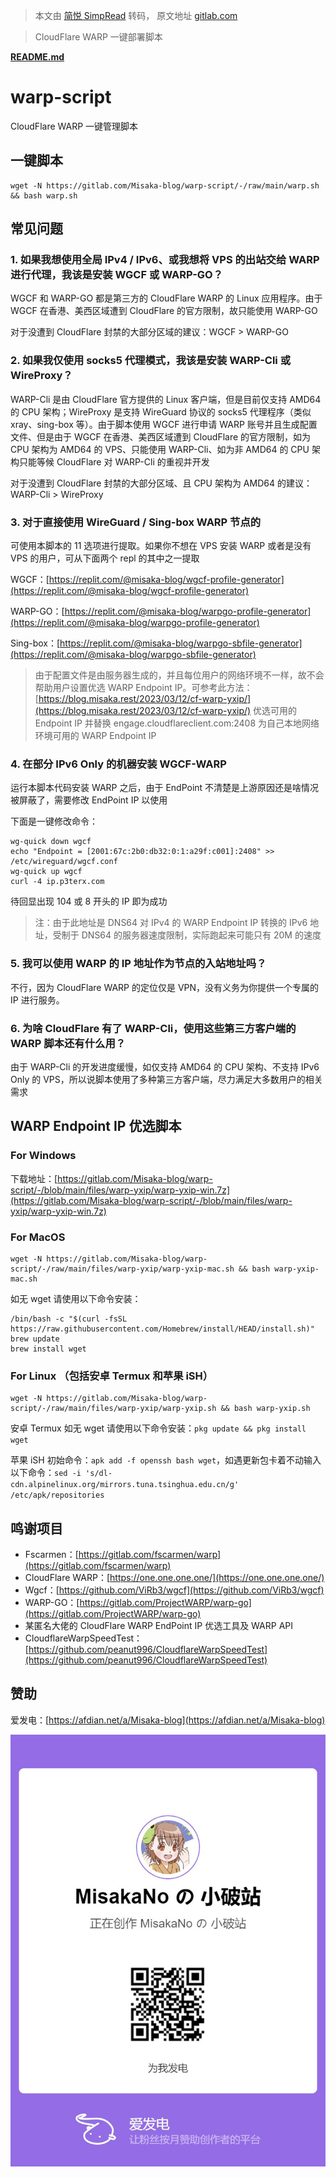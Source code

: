 > 本文由 [简悦 SimpRead](http://ksria.com/simpread/) 转码， 原文地址 [gitlab.com](https://gitlab.com/Misaka-blog/warp-script)

> CloudFlare WARP 一键部署脚本

[**README.md**](/Misaka-blog/warp-script/-/blob/main/README.md?ref_type=heads)

[](#warp-script)warp-script
===========================

CloudFlare WARP 一键管理脚本

[](#%E4%B8%80%E9%94%AE%E8%84%9A%E6%9C%AC)一键脚本
---------------------------------------------

```
wget -N https://gitlab.com/Misaka-blog/warp-script/-/raw/main/warp.sh && bash warp.sh
```

[](#%E5%B8%B8%E8%A7%81%E9%97%AE%E9%A2%98)常见问题
---------------------------------------------

### [](#1-%E5%A6%82%E6%9E%9C%E6%88%91%E6%83%B3%E4%BD%BF%E7%94%A8%E5%85%A8%E5%B1%80-ipv4--ipv6%E6%88%96%E6%88%91%E6%83%B3%E5%B0%86-vps-%E7%9A%84%E5%87%BA%E7%AB%99%E4%BA%A4%E7%BB%99-warp-%E8%BF%9B%E8%A1%8C%E4%BB%A3%E7%90%86%E6%88%91%E8%AF%A5%E6%98%AF%E5%AE%89%E8%A3%85-wgcf-%E6%88%96-warp-go)1. 如果我想使用全局 IPv4 / IPv6、或我想将 VPS 的出站交给 WARP 进行代理，我该是安装 WGCF 或 WARP-GO？

WGCF 和 WARP-GO 都是第三方的 CloudFlare WARP 的 Linux 应用程序。由于 WGCF 在香港、美西区域遭到 CloudFlare 的官方限制，故只能使用 WARP-GO

对于没遭到 CloudFlare 封禁的大部分区域的建议：WGCF > WARP-GO

### [](#2-%E5%A6%82%E6%9E%9C%E6%88%91%E4%BB%85%E4%BD%BF%E7%94%A8-socks5-%E4%BB%A3%E7%90%86%E6%A8%A1%E5%BC%8F%E6%88%91%E8%AF%A5%E6%98%AF%E5%AE%89%E8%A3%85-warp-cli-%E6%88%96-wireproxy)2. 如果我仅使用 socks5 代理模式，我该是安装 WARP-Cli 或 WireProxy？

WARP-Cli 是由 CloudFlare 官方提供的 Linux 客户端，但是目前仅支持 AMD64 的 CPU 架构；WireProxy 是支持 WireGuard 协议的 socks5 代理程序（类似 xray、sing-box 等）。由于脚本使用 WGCF 进行申请 WARP 账号并且生成配置文件、但是由于 WGCF 在香港、美西区域遭到 CloudFlare 的官方限制，如为 CPU 架构为 AMD64 的 VPS、只能使用 WARP-Cli、如为非 AMD64 的 CPU 架构只能等候 CloudFlare 对 WARP-Cli 的重视并开发

对于没遭到 CloudFlare 封禁的大部分区域、且 CPU 架构为 AMD64 的建议：WARP-Cli > WireProxy

### [](#3-%E5%AF%B9%E4%BA%8E%E7%9B%B4%E6%8E%A5%E4%BD%BF%E7%94%A8-wireguard--sing-box-warp-%E8%8A%82%E7%82%B9%E7%9A%84)3. 对于直接使用 WireGuard / Sing-box WARP 节点的

可使用本脚本的 11 选项进行提取。如果你不想在 VPS 安装 WARP 或者是没有 VPS 的用户，可从下面两个 repl 的其中之一提取

WGCF：[https://replit.com/@misaka-blog/wgcf-profile-generator](https://replit.com/@misaka-blog/wgcf-profile-generator)

WARP-GO：[https://replit.com/@misaka-blog/warpgo-profile-generator](https://replit.com/@misaka-blog/warpgo-profile-generator)

Sing-box：[https://replit.com/@misaka-blog/warpgo-sbfile-generator](https://replit.com/@misaka-blog/warpgo-sbfile-generator)

> 由于配置文件是由服务器生成的，并且每位用户的网络环境不一样，故不会帮助用户设置优选 WARP Endpoint IP。可参考此方法：[https://blog.misaka.rest/2023/03/12/cf-warp-yxip/](https://blog.misaka.rest/2023/03/12/cf-warp-yxip/) 优选可用的 Endpoint IP 并替换 engage.cloudflareclient.com:2408 为自己本地网络环境可用的 WARP Endpoint IP

### [](#4-%E5%9C%A8%E9%83%A8%E5%88%86-ipv6-only-%E7%9A%84%E6%9C%BA%E5%99%A8%E5%AE%89%E8%A3%85-wgcf-warp)4. 在部分 IPv6 Only 的机器安装 WGCF-WARP

运行本脚本代码安装 WARP 之后，由于 EndPoint 不清楚是上游原因还是啥情况被屏蔽了，需要修改 EndPoint IP 以使用

下面是一键修改命令：

```
wg-quick down wgcf
echo "Endpoint = [2001:67c:2b0:db32:0:1:a29f:c001]:2408" >> /etc/wireguard/wgcf.conf
wg-quick up wgcf
curl -4 ip.p3terx.com
```

待回显出现 104 或 8 开头的 IP 即为成功

> 注：由于此地址是 DNS64 对 IPv4 的 WARP Endpoint IP 转换的 IPv6 地址，受制于 DNS64 的服务器速度限制，实际跑起来可能只有 20M 的速度

### [](#5-%E6%88%91%E5%8F%AF%E4%BB%A5%E4%BD%BF%E7%94%A8-warp-%E7%9A%84-ip-%E5%9C%B0%E5%9D%80%E4%BD%9C%E4%B8%BA%E8%8A%82%E7%82%B9%E7%9A%84%E5%85%A5%E7%AB%99%E5%9C%B0%E5%9D%80%E5%90%97)5. 我可以使用 WARP 的 IP 地址作为节点的入站地址吗？

不行，因为 CloudFlare WARP 的定位仅是 VPN，没有义务为你提供一个专属的 IP 进行服务。

### [](#6-%E4%B8%BA%E5%95%A5-cloudflare-%E6%9C%89%E4%BA%86-warp-cli%E4%BD%BF%E7%94%A8%E8%BF%99%E4%BA%9B%E7%AC%AC%E4%B8%89%E6%96%B9%E5%AE%A2%E6%88%B7%E7%AB%AF%E7%9A%84-warp-%E8%84%9A%E6%9C%AC%E8%BF%98%E6%9C%89%E4%BB%80%E4%B9%88%E7%94%A8)6. 为啥 CloudFlare 有了 WARP-Cli，使用这些第三方客户端的 WARP 脚本还有什么用？

由于 WARP-Cli 的开发进度缓慢，如仅支持 AMD64 的 CPU 架构、不支持 IPv6 Only 的 VPS，所以说脚本使用了多种第三方客户端，尽力满足大多数用户的相关需求

[](#warp-endpoint-ip-%E4%BC%98%E9%80%89%E8%84%9A%E6%9C%AC)WARP Endpoint IP 优选脚本
-------------------------------------------------------------------------------

### [](#for-windows)For Windows

下载地址：[https://gitlab.com/Misaka-blog/warp-script/-/blob/main/files/warp-yxip/warp-yxip-win.7z](https://gitlab.com/Misaka-blog/warp-script/-/blob/main/files/warp-yxip/warp-yxip-win.7z)

### [](#for-macos)For MacOS

```
wget -N https://gitlab.com/Misaka-blog/warp-script/-/raw/main/files/warp-yxip/warp-yxip-mac.sh && bash warp-yxip-mac.sh
```

如无 wget 请使用以下命令安装：

```
/bin/bash -c "$(curl -fsSL https://raw.githubusercontent.com/Homebrew/install/HEAD/install.sh)"
brew update
brew install wget
```

### [](#for-linux-%E5%8C%85%E6%8B%AC%E5%AE%89%E5%8D%93-termux-%E5%92%8C%E8%8B%B9%E6%9E%9C-ish)For Linux （包括安卓 Termux 和苹果 iSH）

```
wget -N https://gitlab.com/Misaka-blog/warp-script/-/raw/main/files/warp-yxip/warp-yxip.sh && bash warp-yxip.sh
```

安卓 Termux 如无 wget 请使用以下命令安装：`pkg update && pkg install wget`

苹果 iSH 初始命令：`apk add -f openssh bash wget`，如遇更新包卡着不动输入以下命令：`sed -i 's/dl-cdn.alpinelinux.org/mirrors.tuna.tsinghua.edu.cn/g' /etc/apk/repositories`

[](#%E9%B8%A3%E8%B0%A2%E9%A1%B9%E7%9B%AE)鸣谢项目
---------------------------------------------

*   Fscarmen：[https://gitlab.com/fscarmen/warp](https://gitlab.com/fscarmen/warp)
*   CloudFlare WARP：[https://one.one.one.one/](https://one.one.one.one/)
*   Wgcf：[https://github.com/ViRb3/wgcf](https://github.com/ViRb3/wgcf)
*   WARP-GO：[https://gitlab.com/ProjectWARP/warp-go](https://gitlab.com/ProjectWARP/warp-go)
*   某匿名大佬的 CloudFlare WARP EndPoint IP 优选工具及 WARP API
*   CloudflareWarpSpeedTest：[https://github.com/peanut996/CloudflareWarpSpeedTest](https://github.com/peanut996/CloudflareWarpSpeedTest)

[](#%E8%B5%9E%E5%8A%A9)赞助
-------------------------

爱发电：[https://afdian.net/a/Misaka-blog](https://afdian.net/a/Misaka-blog)

![](https://raw.githubusercontent.com/bloatfan/PicGo/master/68747470733a2f2f757365722d696d616765732e67697468756275736572636f6e74656e742e636f6d2f3132323139313336362f3231313533333436392d33353130303966622d396165382d343630312d393932612d6162626635343636356236382e6a7067)